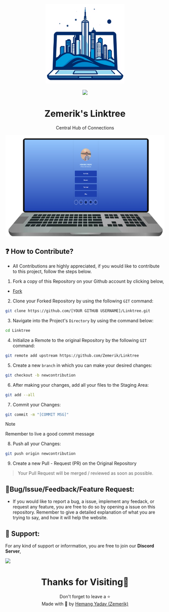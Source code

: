 <div align = "center">

<img src = "public/icon.png" style = "height:250px;width:250px">

<br>

<br>

<img src = "https://skillicons.dev/icons?i=astro,typescript,javascript,nodejs,vscode,vercel,github&perline=25">

</div>

<h1 align = "center">
  Zemerik's Linktree
</h1>

<p align = "center">
    Central Hub of Connections
</p>

<p align = "center">
  <img src = "public/screenshot_laptop.png" alt = "Laptop Screenshot" />
</p>

## ❓ How to Contribute?

- All Contributions are highly appreciated, if you would like to contribute to this project, follow the steps below. 

1. Fork a copy of this Repository on your Github account by clicking below,

- [Fork](https://github.com/Zemerik/Linktree/fork)

2. Clone your Forked Repository by using the following `GIT` command:

```bash
git clone https://github.com/[YOUR GITHUB USERNAME]/Linktree.git
```

3. Navigate into the Project's `Directory` by using the command below:

```bash
cd Linktree
```

4. Initialize a Remote to the original Repository by the following `GIT` command:

```bash
git remote add upstream https://github.com/Zemerik/Linktree
```

5. Create a new `branch` in which you can make your desired changes:

```bash
git checkout -b newcontribution
```

6. After making your changes, add all your files to the Staging Area:

```bash
git add --all
```

7. Commit your Changes:

```bash
git commit -m "[COMMIT MSG]"
```

> [!Note]
> Remember to live a good commit message

8. Push all your Changes:

```bash
git push origin newcontribution
```

9. Create a new Pull - Request (PR) on the Original Repository

> Your Pull Request will be merged / reviewed as soon as possible. 

## 🐞Bug/Issue/Feedback/Feature Request:

- If you would like to report a bug, a issue, implement any feedack, or request any feature, you are free to do so by opening a issue on this repository. Remember to give a detailed explanation of what you are trying to say, and how it will help the website. 

## 💁 Support:

For any kind of support or inforrmation, you are free to join our **Discord Server**,

<a href = "https://discord.gg/UF9KsmuGbr">
  <img src = "https://invidget.switchblade.xyz/UF9KsmuGbr">
</a>

<h1 align = "center">
  Thanks for Visiting🙏
</h1>

<p align = "center">
  Don't forget to leave a ⭐
  <br>
  Made with 💖 by <a href = "https://github.com/Zemerik">Hemang Yadav (Zemerik)</a>
</p>